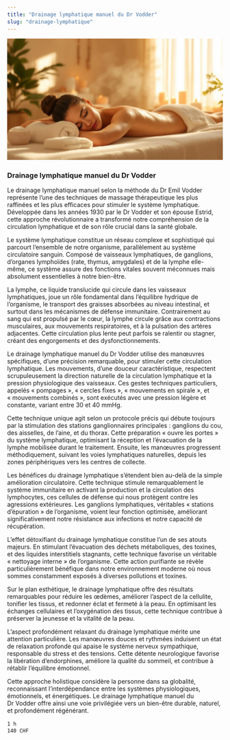 ```yaml
---
title: "Drainage lymphatique manuel du Dr Vodder"
slug: "drainage-lymphatique"
---
```


![Drainage lymphatique manuel du Dr Vodder](./images/drainage-lymphatique.jpg)

### Drainage lymphatique manuel du Dr Vodder

Le drainage lymphatique manuel selon la méthode du Dr Emil Vodder représente l’une des techniques de massage thérapeutique les plus raffinées et les plus efficaces pour stimuler le système lymphatique. Développée dans les années 1930 par le Dr Vodder et son épouse Estrid, cette approche révolutionnaire a transformé notre compréhension de la circulation lymphatique et de son rôle crucial dans la santé globale.

Le système lymphatique constitue un réseau complexe et sophistiqué qui parcourt l’ensemble de notre organisme, parallèlement au système circulatoire sanguin. Composé de vaisseaux lymphatiques, de ganglions, d’organes lymphoïdes (rate, thymus, amygdales) et de la lymphe elle-même, ce système assure des fonctions vitales souvent méconnues mais absolument essentielles à notre bien-être.

La lymphe, ce liquide translucide qui circule dans les vaisseaux lymphatiques, joue un rôle fondamental dans l’équilibre hydrique de l’organisme, le transport des graisses absorbées au niveau intestinal, et surtout dans les mécanismes de défense immunitaire. Contrairement au sang qui est propulsé par le cœur, la lymphe circule grâce aux contractions musculaires, aux mouvements respiratoires, et à la pulsation des artères adjacentes. Cette circulation plus lente peut parfois se ralentir ou stagner, créant des engorgements et des dysfonctionnements.

Le drainage lymphatique manuel du Dr Vodder utilise des manœuvres spécifiques, d’une précision remarquable, pour stimuler cette circulation lymphatique. Les mouvements, d’une douceur caractéristique, respectent scrupuleusement la direction naturelle de la circulation lymphatique et la pression physiologique des vaisseaux. Ces gestes techniques particuliers, appelés « pompages », « cercles fixes », « mouvements en spirale », et « mouvements combinés », sont exécutés avec une pression légère et constante, variant entre 30 et 40 mmHg.

Cette technique unique agit selon un protocole précis qui débute toujours par la stimulation des stations ganglionnaires principales : ganglions du cou, des aisselles, de l’aine, et du thorax. Cette préparation « ouvre les portes » du système lymphatique, optimisant la réception et l’évacuation de la lymphe mobilisée durant le traitement. Ensuite, les manœuvres progressent méthodiquement, suivant les voies lymphatiques naturelles, depuis les zones périphériques vers les centres de collecte.

Les bénéfices du drainage lymphatique s’étendent bien au-delà de la simple amélioration circulatoire. Cette technique stimule remarquablement le système immunitaire en activant la production et la circulation des lymphocytes, ces cellules de défense qui nous protègent contre les agressions extérieures. Les ganglions lymphatiques, véritables « stations d’épuration » de l’organisme, voient leur fonction optimisée, améliorant significativement notre résistance aux infections et notre capacité de récupération.

L’effet détoxifiant du drainage lymphatique constitue l’un de ses atouts majeurs. En stimulant l’évacuation des déchets métaboliques, des toxines, et des liquides interstitiels stagnants, cette technique favorise un véritable « nettoyage interne » de l’organisme. Cette action purifiante se révèle particulièrement bénéfique dans notre environnement moderne où nous sommes constamment exposés à diverses pollutions et toxines.

Sur le plan esthétique, le drainage lymphatique offre des résultats remarquables pour réduire les œdèmes, améliorer l’aspect de la cellulite, tonifier les tissus, et redonner éclat et fermeté à la peau. En optimisant les échanges cellulaires et l’oxygénation des tissus, cette technique contribue à préserver la jeunesse et la vitalité de la peau.

L’aspect profondément relaxant du drainage lymphatique mérite une attention particulière. Les manœuvres douces et rythmées induisent un état de relaxation profonde qui apaise le système nerveux sympathique, responsable du stress et des tensions. Cette détente neurologique favorise la libération d’endorphines, améliore la qualité du sommeil, et contribue à rétablir l’équilibre émotionnel.

Cette approche holistique considère la personne dans sa globalité, reconnaissant l’interdépendance entre les systèmes physiologiques, émotionnels, et énergétiques. Le drainage lymphatique manuel du Dr Vodder offre ainsi une voie privilégiée vers un bien-être durable, naturel, et profondément régénérant.

```
1 h
140 CHF
```
